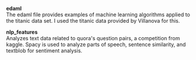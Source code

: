 **edaml**  
The edaml file provides examples of machine learning algorithms applied to the titanic data set. I used the titanic data provided by Villanova for this.  

**nlp_features**  
Analyzes text data related to quora's question pairs, a competition from kaggle. Spacy is used to analyze parts of speech, sentence similarity, and textblob for sentiment analysis.
